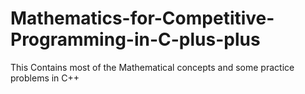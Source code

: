 # Mathematics-for-Competitive-Programming-in-C-plus-plus
This Contains most of the Mathematical concepts and some practice problems in C++ 
